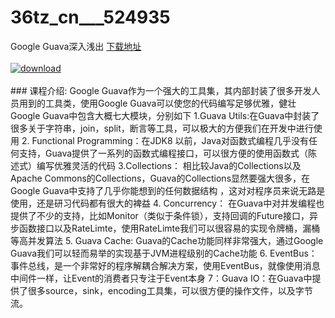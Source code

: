 # 36tz_cn___524935
Google Guava深入浅出
[下载地址](http://www.36tz.cn/article/524935 "下载地址")
<br/></br>[![download](http://36tz.cn/muke_img/2019_05_2-300x169.png "下载地址")](http://www.36tz.cn/article/524935 "下载地址")
<br/></br>### 课程介绍:
Google Guava作为一个强大的工具集，其内部封装了很多开发人员用到的工具类，使用Google Guava可以使您的代码编写足够优雅，健壮
Google Guava中包含大概七大模块，分别如下
1.Guava Utils:在Guava中封装了很多关于字符串，join，split，断言等工具，可以极大的方便我们在开发中进行使用
2. Functional Programming：在JDK8 以前，Java对函数式编程几乎没有任何支持，Guava提供了一系列的函数式编程接口，可以很方便的使用函数式（陈述式）编写优雅灵活的代码
3.Collections： 相比较Java的Collections以及Apache Commons的Collections，Guava的Collections显然要强大很多，在Google Guava中支持了几乎你能想到的任何数据结构 ，这对对程序员来说无路是使用，还是研习代码都有很大的裨益
4. Concurrency： 在Guava中对并发编程也提供了不少的支持，比如Monitor（类似于条件锁），支持回调的Future接口，异步函数接口以及RateLimte，使用RateLimte我们可以很容易的实现令牌桶，漏桶等高并发算法
5. Guava Cache: Guava的Cache功能同样非常强大，通过Google Guava我们可以轻而易举的实现基于JVM进程级别的Cache功能
6. EventBus：事件总线，是一个非常好的程序解耦合解决方案，使用EventBus，就像使用消息中间件一样，让Event的消费者只专注于Event本身
7：Guava IO：在Guava中提供了很多source，sink，encoding工具集，可以很方便的操作文件，以及字节流。


